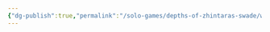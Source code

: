 ```yaml
---
{"dg-publish":true,"permalink":"/solo-games/depths-of-zhintaras-swade/world/setting-rules-excalidraw/","tags":["excalidraw"]}
---
```

<style> .container {font-family: sans-serif; text-align: center;} .button-wrapper button {z-index: 1;height: 40px; width: 100px; margin: 10px;padding: 5px;} .excalidraw .App-menu_top .buttonList { display: flex;} .excalidraw-wrapper { height: 800px; margin: 50px; position: relative;} :root[dir="ltr"] .excalidraw .layer-ui__wrapper .zen-mode-transition.App-menu_bottom--transition-left {transform: none;} </style><script src="https://cdn.jsdelivr.net/npm/react@17/umd/react.production.min.js"></script><script src="https://cdn.jsdelivr.net/npm/react-dom@17/umd/react-dom.production.min.js"></script><script type="text/javascript" src="https://cdn.jsdelivr.net/npm/@excalidraw/excalidraw@0/dist/excalidraw.production.min.js"></script><div id="Setting_Rulesexcalidraw.md"></div><script>(function(){const InitialData={"type":"excalidraw","version":2,"source":"https://github.com/zsviczian/obsidian-excalidraw-plugin/releases/tag/2.2.8","elements":[{"type":"image","version":347,"versionNonce":2142908493,"index":"a0","isDeleted":false,"id":"9xzmpJKlTiTzw5A-OVrF6","fillStyle":"solid","strokeWidth":2,"strokeStyle":"solid","roughness":1,"opacity":100,"angle":0,"x":-397.7798627925747,"y":-434.3885293438822,"strokeColor":"transparent","backgroundColor":"transparent","width":538.0597255851493,"height":751.0770617395223,"seed":1149594997,"groupIds":[],"frameId":null,"roundness":null,"boundElements":[],"updated":1720493963973,"link":null,"locked":true,"status":"pending","fileId":"4eb2519799b1fbea9a2914287b3fd852b51774de","scale":[1,1]},{"type":"text","version":22,"versionNonce":343508739,"index":"a1","isDeleted":false,"id":"nYX0ZQl3","fillStyle":"solid","strokeWidth":2,"strokeStyle":"solid","roughness":1,"opacity":100,"angle":0,"x":-381.7500064247533,"y":259.2026347110146,"strokeColor":"#1e1e1e","backgroundColor":"transparent","width":11.239990234375,"height":25,"seed":370899575,"groupIds":[],"frameId":null,"roundness":null,"boundElements":[],"updated":1720493963973,"link":null,"locked":false,"fontSize":20,"fontFamily":1,"text":"x","rawText":"x","textAlign":"left","verticalAlign":"top","containerId":null,"originalText":"x","autoResize":true,"lineHeight":1.25},{"type":"text","version":19,"versionNonce":789094061,"index":"a2","isDeleted":false,"id":"Mk1X73jQ","fillStyle":"solid","strokeWidth":2,"strokeStyle":"solid","roughness":1,"opacity":100,"angle":0,"x":-383.4342233758224,"y":-15.955253601074276,"strokeColor":"#1e1e1e","backgroundColor":"transparent","width":11.239990234375,"height":25,"seed":2020425367,"groupIds":[],"frameId":null,"roundness":null,"boundElements":[],"updated":1720493963973,"link":null,"locked":false,"fontSize":20,"fontFamily":1,"text":"x","rawText":"x","textAlign":"left","verticalAlign":"top","containerId":null,"originalText":"x","autoResize":true,"lineHeight":1.25},{"type":"text","version":21,"versionNonce":441953955,"index":"a3","isDeleted":false,"id":"bVzhYmQR","fillStyle":"solid","strokeWidth":2,"strokeStyle":"solid","roughness":1,"opacity":100,"angle":0,"x":-384.00153551603603,"y":57.22898262425548,"strokeColor":"#1e1e1e","backgroundColor":"transparent","width":11.239990234375,"height":25,"seed":366162105,"groupIds":[],"frameId":null,"roundness":null,"boundElements":[],"updated":1720493963973,"link":null,"locked":false,"fontSize":20,"fontFamily":1,"text":"x","rawText":"x","textAlign":"left","verticalAlign":"top","containerId":null,"originalText":"x","autoResize":true,"lineHeight":1.25},{"type":"text","version":28,"versionNonce":456802573,"index":"a4","isDeleted":false,"id":"K3XdsBmW","fillStyle":"solid","strokeWidth":2,"strokeStyle":"solid","roughness":1,"opacity":100,"angle":0,"x":-380.8435765316607,"y":95.54482992071956,"strokeColor":"#1e1e1e","backgroundColor":"transparent","width":11.239990234375,"height":25,"seed":54276055,"groupIds":[],"frameId":null,"roundness":null,"boundElements":[],"updated":1720493963973,"link":null,"locked":false,"fontSize":20,"fontFamily":1,"text":"x","rawText":"x","textAlign":"left","verticalAlign":"top","containerId":null,"originalText":"x","autoResize":true,"lineHeight":1.25}],"appState":{"theme":"light","viewBackgroundColor":"#ffffff","currentItemStrokeColor":"#1e1e1e","currentItemBackgroundColor":"transparent","currentItemFillStyle":"solid","currentItemStrokeWidth":2,"currentItemStrokeStyle":"solid","currentItemRoughness":1,"currentItemOpacity":100,"currentItemFontFamily":1,"currentItemFontSize":20,"currentItemTextAlign":"left","currentItemStartArrowhead":null,"currentItemEndArrowhead":"arrow","scrollX":655.4166666666667,"scrollY":458.77897574684835,"zoom":{"value":1.6500000000000001},"currentItemRoundness":"round","gridSize":null,"gridColor":{"Bold":"#C9C9C9FF","Regular":"#EDEDEDFF"},"currentStrokeOptions":null,"previousGridSize":null,"frameRendering":{"enabled":true,"clip":true,"name":true,"outline":true},"objectsSnapModeEnabled":false},"files":{}};InitialData.scrollToContent=true;App=()=>{const e=React.useRef(null),t=React.useRef(null),[n,i]=React.useState({width:void 0,height:void 0});return React.useEffect(()=>{i({width:t.current.getBoundingClientRect().width,height:t.current.getBoundingClientRect().height});const e=()=>{i({width:t.current.getBoundingClientRect().width,height:t.current.getBoundingClientRect().height})};return window.addEventListener("resize",e),()=>window.removeEventListener("resize",e)},[t]),React.createElement(React.Fragment,null,React.createElement("div",{className:"excalidraw-wrapper",ref:t},React.createElement(ExcalidrawLib.Excalidraw,{ref:e,width:n.width,height:n.height,initialData:InitialData,viewModeEnabled:!0,zenModeEnabled:!0,gridModeEnabled:!1})))},excalidrawWrapper=document.getElementById("Setting_Rulesexcalidraw.md");ReactDOM.render(React.createElement(App),excalidrawWrapper);})();</script>